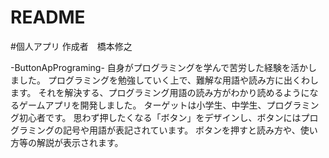 # README

#個人アプリ
作成者　橋本修之

-ButtonApPrograming-
自身がプログラミングを学んで苦労した経験を活かしました。
プログラミングを勉強していく上で、難解な用語や読み方に出くわします。
それを解決する、プログラミング用語の読み方がわかり読めるようになるゲームアプリを開発しました。
ターゲットは小学生、中学生、プログラミング初心者です。
思わず押したくなる「ボタン」をデザインし、ボタンにはプログラミングの記号や用語が表記されています。
ボタンを押すと読み方や、使い方等の解説が表示されます。

